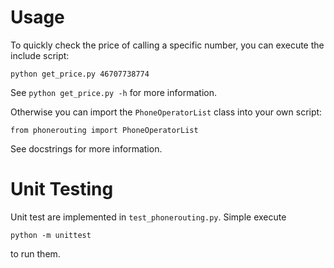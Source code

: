 # Usage

To quickly check the price of calling a specific number, you can execute the include script:
```
python get_price.py 46707738774
```

See `python get_price.py -h` for more information.

Otherwise you can import the `PhoneOperatorList` class into your own script:
```
from phonerouting import PhoneOperatorList
```

See docstrings for more information.

# Unit Testing

Unit test are implemented in `test_phonerouting.py`. Simple execute
```
python -m unittest
```
to run them.
